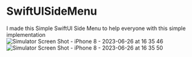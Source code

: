 # SwiftUISideMenu
I made this Simple SwiftUI Side Menu to help everyone with this simple implementation
![Simulator Screen Shot - iPhone 8 - 2023-06-26 at 16 35 46](https://github.com/angelosstaboulis/SwiftUISideMenu/assets/79055304/1ce5e557-ad9a-4035-9a90-0d3e9f9579b5)
![Simulator Screen Shot - iPhone 8 - 2023-06-26 at 16 35 50](https://github.com/angelosstaboulis/SwiftUISideMenu/assets/79055304/7f72a637-5fd1-4e2d-bca7-d546366d27c4)
